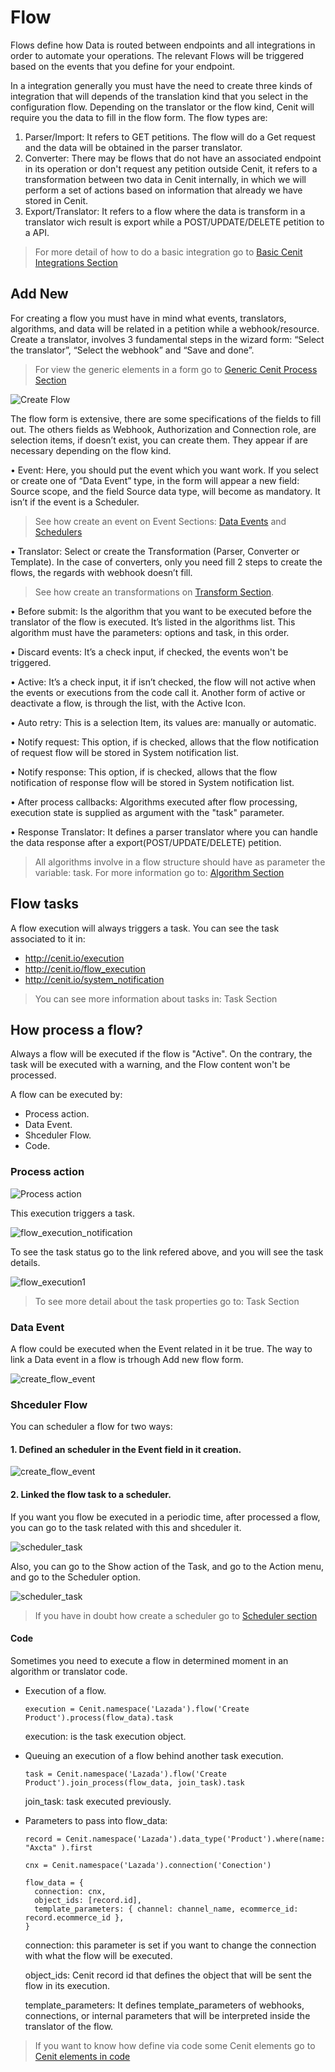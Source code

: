 # Flow

Flows define how Data is routed between endpoints and all integrations in order to automate your operations. The relevant Flows will be triggered based on the events that you define for your endpoint.

In a integration generally you must have the need to create three kinds of integration that will depends of the translation kind that you select in the configuration flow. Depending on the translator or the flow kind, Cenit will require you the data to fill in the flow form. The flow types are:
  1. Parser/Import: It refers to GET petitions. The flow will do a Get request and the data will be obtained in the parser translator.
  2. Converter: There may be flows that do not have an associated endpoint in its operation or don't request any petition outside Cenit, it refers to a transformation between two data in Cenit internally, in which we will perform a set of actions based on information that already we have stored in Cenit.
  3. Export/Translator: It refers to a flow where the data is transform in a translator wich result is export while a POST/UPDATE/DELETE petition to a API.

>For more detail of how to do a basic integration go to [Basic Cenit Integrations Section](generic_view.md) 
## Add New

For creating a flow you must have in mind what events, translators, algorithms, and data will be related in a petition while a webhook/resource.
Create a translator, involves 3 fundamental steps in the wizard form: “Select the translator”, “Select the webhook” and “Save and done”.

> For view the generic elements in a form go to [Generic Cenit Process Section](generic-action_form.md)

![Create Flow](https://user-images.githubusercontent.com/30662690/63459028-d9e2e000-c421-11e9-82c8-1ebfb5f2c61e.png)

The flow form is extensive, there are some specifications of the fields to fill out. The others fields as Webhook, Authorization and Connection role, are selection items, if doesn’t exist, you can create them. They appear if are necessary depending on the flow kind.

  • Event: 
   Here, you should put the event which you want work. If you select or create one of “Data Event” type, in the form will appear a new field: Source scope, and the field Source data type, will become as mandatory. It isn’t if the event is a Scheduler.  

   > See how create an event on Event Sections: [Data Events](data_event.md) and [Schedulers](scheduler.md)

  • Translator: 
    Select or create the Transformation (Parser, Converter or Template). In the case of converters, only you need fill 2 steps to create the flows, the regards with webhook doesn’t fill.

   > See how create an transformations on [Transform Section](transformation.md).

  • Before submit: 
    Is the algorithm that you want to be executed before the translator of the flow is executed. It’s listed in the algorithms list. This algorithm must have the parameters: options and task, in this order.

  • Discard events: 
    It’s a check input, if checked, the events won't be triggered.

  • Active:
    It’s a check input, it if isn’t checked, the flow will not active when the events or executions from the code call it. Another form of active or deactivate a flow, is through the list, with the Active Icon.
           
  • Auto retry:
    This is a selection Item, its values are: manually or automatic.

  • Notify request:
    This option, if is checked, allows that the flow notification of request flow will be stored in System notification list.
    
  • Notify response:
    This option, if is checked, allows that the flow notification of response flow will be stored in System notification list.

  • After process callbacks:
    Algorithms executed after flow processing, execution state is supplied as argument with the "task" parameter.

  • Response Translator:
    It defines a parser translator where you can handle the data response after a export(POST/UPDATE/DELETE) petition.

> All algorithms involve in a flow structure should have as parameter the variable: task. For more information go to: [Algorithm Section](algorithms.md)

## Flow tasks

A flow execution will always triggers a task. You can see the task associated to it in:

- http://cenit.io/execution
- http://cenit.io/flow_execution
- http://cenit.io/system_notification

> You can see more information about tasks in: Task Section

## How process a flow?

Always a flow will be executed if the flow is "Active". On the contrary, the task will be executed with a warning, and the Flow content won't be processed.

A flow can be executed by:
- Process action.
- Data Event.
- Shceduler Flow.
- Code. 

### Process action

![Process action](https://user-images.githubusercontent.com/30662690/63529314-79f84200-c4d2-11e9-9821-b55dcc7eed54.png)

This execution triggers a task.

![flow_execution_notification](https://user-images.githubusercontent.com/30662690/63531246-1f60e500-c4d6-11e9-8a89-290e75a48a7c.png)

To see the task status go to the link refered above, and you will see the task details.

![flow_execution1](https://user-images.githubusercontent.com/30662690/63531575-cd6c8f00-c4d6-11e9-9696-4428aefc922c.png)

> To see more detail about the task properties go to: Task Section

### Data Event

A flow could be executed when the Event related in it be true. The way to link a Data event in a flow is trhough Add new flow form.

![create_flow_event](https://user-images.githubusercontent.com/30662690/63533177-44575700-c4da-11e9-8247-cd809d35eef5.png)

### Shceduler Flow

You can scheduler a flow for two ways:

#### 1. Defined an scheduler in the Event field in it creation.

![create_flow_event](https://user-images.githubusercontent.com/30662690/63533177-44575700-c4da-11e9-8247-cd809d35eef5.png)

#### 2. Linked the flow task to a scheduler.

If you want you flow be executed in a periodic time, after processed a flow, you can go to the task related with this and shceduler it.

![scheduler_task](https://user-images.githubusercontent.com/30662690/63531933-9cd92500-c4d7-11e9-9cc6-8d2fb9546f42.png)

Also, you can go to the Show action of the Task, and go to the Action menu, and go to the Scheduler option.

![scheduler_task](https://user-images.githubusercontent.com/30662690/63532319-6bad2480-c4d8-11e9-81aa-61200b0046dd.png)

> If you have in doubt how create a scheduler go to [Scheduler section](scheduler.md)

#### Code

Sometimes you need to execute a flow in determined moment in an algorithm or translator code.

- Execution of a flow.

  ```
  execution = Cenit.namespace('Lazada').flow('Create Product').process(flow_data).task
  ```

  execution: is the task execution object. 

- Queuing an execution of a flow behind another task execution.

  ```
  task = Cenit.namespace('Lazada').flow('Create Product').join_process(flow_data, join_task).task
  ```

  join_task: task executed previously.

- Parameters to pass into flow_data:

  ```
  record = Cenit.namespace('Lazada').data_type('Product').where(name: "Axcta" ).first

  cnx = Cenit.namespace('Lazada').connection('Conection')

  flow_data = {
    connection: cnx, 
    object_ids: [record.id],
    template_parameters: { channel: channel_name, ecommerce_id: record.ecommerce_id },
  }
  ```

  connection: this parameter is set if you want to change the connection with what the flow will be executed.

  object_ids: Cenit record id that defines the object that will be sent the flow in its execution.

  template_parameters: It defines template_parameters of webhooks, connections, or internal parameters that will be interpreted inside the translator of the flow.

> If you want to know how define via code some Cenit elements go to [Cenit elements in code](elemts_code.md)

